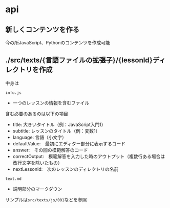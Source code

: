 # api

## 新しくコンテンツを作る

今の所JavaScript、Pythonのコンテンツを作成可能

## ./src/texts/{言語ファイルの拡張子}/{lessonId}ディレクトリを作成

中身は

`info.js`

- 一つのレッスンの情報を含むファイル

含む必要のあるのは以下の項目

- title: 大きいタイトル（例：JavaScript入門1）
- subtitle: レッスンのタイトル（例：変数1）
- language: 言語（小文字）
- defaultValue:　最初にエディター部分に表示するコード
- answer:　その回の模範解答のコード
- correctOutput:　模範解答を入力した時のアウトプット（複数行ある場合は改行文字を除いたもの）
- nextLessonId:　次のレッスンのディレクトリの名前

`text.md`

- 説明部分のマークダウン

サンプルは`src/texts/js/001`などを参照
